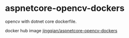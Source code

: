 # aspnetcore-opencv-dockers
opencv with dotnet core dockerfile.

docker hub image [jingqian/aspnetcore-opencv-dockers](https://hub.docker.com/r/jingqian/aspnetcore-opencv-dockers/)

